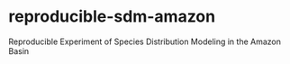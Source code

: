 # reproducible-sdm-amazon
Reproducible Experiment of Species Distribution Modeling in the Amazon Basin
